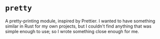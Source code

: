 # `pretty`

A pretty-printing module, inspired by Prettier. I wanted to have something similar in
Rust for my own projects, but I couldn't find anything that was simple enough to use; so
I wrote something close enough for me.
